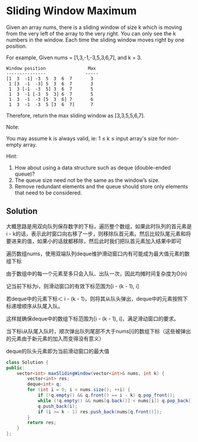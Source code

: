 # Sliding Window Maximum

Given an array nums, there is a sliding window of size k which is moving from the very left of the array to the very right. You can only see the k numbers in the window. Each time the sliding window moves right by one position.

For example,
Given nums = [1,3,-1,-3,5,3,6,7], and k = 3.

    Window position                Max
    ---------------               -----
    [1  3  -1] -3  5  3  6  7       3
     1 [3  -1  -3] 5  3  6  7       3
     1  3 [-1  -3  5] 3  6  7       5
     1  3  -1 [-3  5  3] 6  7       5
     1  3  -1  -3 [5  3  6] 7       6
     1  3  -1  -3  5 [3  6  7]      7
 
Therefore, return the max sliding window as [3,3,5,5,6,7].

Note: 

You may assume k is always valid, ie: 1 ≤ k ≤ input array's size for non-empty array.

Hint:

1. How about using a data structure such as deque (double-ended queue)?
2. The queue size need not be the same as the window’s size.
3. Remove redundant elements and the queue should store only elements that need to be considered.

## Solution

大概思路是用双向队列保存数字的下标，遍历整个数组，如果此时队列的首元素是i - k的话，表示此时窗口向右移了一步，则移除队首元素。然后比较队尾元素和将要进来的值，如果小的话就都移除，然后此时我们把队首元素加入结果中即可

遍历数组nums，使用双端队列deque维护滑动窗口内有可能成为最大值元素的数组下标

由于数组中的每一个元素至多只会入队、出队一次，因此均摊时间复杂度为O(n)

记当前下标为i，则滑动窗口的有效下标范围为[i - (k - 1), i]

若deque中的元素下标＜ i - (k - 1)，则将其从队头弹出，deque中的元素按照下标递增顺序从队尾入队。

这样就确保deque中的数组下标范围为[i - (k - 1), i]，满足滑动窗口的要求。

当下标i从队尾入队时，顺次弹出队列尾部不大于nums[i]的数组下标（这些被弹出的元素由于新元素的加入而变得没有意义）

deque的队头元素即为当前滑动窗口的最大值

```java
class Solution {
public:
    vector<int> maxSlidingWindow(vector<int>& nums, int k) {
        vector<int> res;
        deque<int> q;
        for (int i = 0; i < nums.size(); ++i) {
            if (!q.empty() && q.front() == i - k) q.pop_front();
            while (!q.empty() && nums[q.back()] < nums[i]) q.pop_back();
            q.push_back(i);
            if (i >= k - 1) res.push_back(nums[q.front()]);
        }
        return res;
    }
};
```

